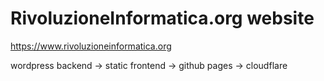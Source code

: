 # RivoluzioneInformatica.org website
https://www.rivoluzioneinformatica.org

wordpress backend -> static frontend -> github pages -> cloudflare
